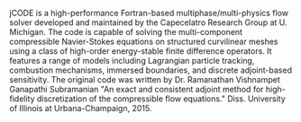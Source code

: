 jCODE is a high-performance Fortran-based multiphase/multi-physics flow solver developed and maintained by the Capecelatro Research Group at U. Michigan. The code is capable of solving the multi-component compressible Navier-Stokes equations on structured curvilinear meshes using a class of high-order energy-stable finite difference operators. It features a range of models including Lagrangian particle tracking, combustion mechanisms, immersed boundaries, and discrete adjoint-based sensitivity. The original code was written by Dr. Ramanathan Vishnampet Ganapathi Subramanian "An exact and consistent adjoint method for high-fidelity discretization of the compressible flow equations." Diss. University of Illinois at Urbana-Champaign, 2015.

